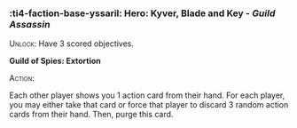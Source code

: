 ### :ti4-faction-base-yssaril: **Hero**: Kyver, Blade and Key - _Guild Assassin_

<span style="font-variant:small-caps;">Unlock</span>: Have 3 scored objectives.

**Guild of Spies: Extortion**

<span style="font-variant:small-caps;">Action</span>:

Each other player shows you 1 action card from their hand. For each player, you may either take that card or force that player to discard 3 random action cards from their hand. Then, purge this card.
